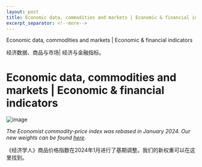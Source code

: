 ```yaml
---
layout: post
title: Economic data, commodities and markets | Economic & financial indicators
excerpt_separator: <!--more-->
---
```



<!--more-->

Economic data, commodities and markets | Economic & financial indicators

经济数据、商品与市场| 经济与金融指标。


# Economic data, commodities and markets | Economic & financial indicators

![image](https://feedx.net/engassets/og-fallback-image.png)

<div></div><p><i> The Economist commodity-price index was rebased in January 2024. Our new weights can be found <a href="https://www.economist.comhttp://cdn.static-economist.com/sites/default/files/pdfs/Weights_2024.pdf">here</a>.</i></p>

《经济学人》商品价格指数在2024年1月进行了基期调整。我们的新权重可以在这里找到。



